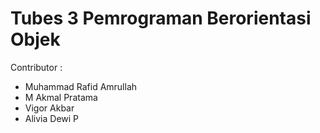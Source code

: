 # Tubes 3 Pemrograman Berorientasi Objek

Contributor :

* Muhammad Rafid Amrullah
* M Akmal Pratama
* Vigor Akbar
* Alivia Dewi P
